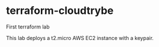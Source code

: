 # terraform-cloudtrybe
First terraform lab

This lab deploys a t2.micro AWS EC2 instance with a keypair.
